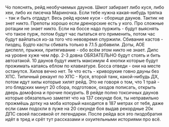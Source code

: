 Чо пояснять, рейд необучаемых даунов. Шмот забирает либо куся, либо хеи, либо их писечка Мариночка. Если тебе нужна какая-нибудь тряпка - так и быть отдадут. Весь рейд кроме куси - сборище даунов. Тактик не знет никто. Препоты хорошо если дренорские есть у кого. Про сложные ротации не знает никто. Если на боссе надо пуржить - будут выяснять что такое пурж, потом будут час пытаться его применить, потом час будут вайпаться из-за того что невовремя спуржили. Сбивание кастов - пиздец. Будто касты сбивать только в 7.1.5 добавили. Доты, АОЕ диспелл, прыжки, притягивание - обо всём этом никто не знает. Дипс на уровне хуже чем лфр. 2-3 довна ОБЯЗАТЕЛЬНО будут стоять и бить автоатакой. 10 даунов будут иметь максимум 4 кнопки которые будут прожимать катаясь еблом по клавиатуре. Босса отведи - они на месте останутся. Хилов вечно нет. Те что есть - криворукие говно дауны без ХПС. Типичный рекаунт по ХПС - Куся, второй танк, какой-нибудь ДХ, потом идут хилы которые хилят рейд. Это не говоря о том, что 1 трай - это блядских минут 20 сбора, подготовок, оходов пописать, открыть дверь домофона и прочие покурить. В рейде полно токсичных даунов которые обязательно заметят что на 137 секунде боя, ты неправильно прожмёшь дотку на моба который находится в 187 метрах от тебя, даже если сами подохли в луже на 20 секунде боя выдав рекордные 20к ДПС своей пассивкой от легендарки. После рейда вся это пиздобратия идёт в тред и срёт тут рассказами и охуительными историями про всё.